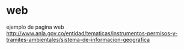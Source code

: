 # web
ejemplo de pagina web
http://www.anla.gov.co/entidad/tematicas/instrumentos-permisos-y-tramites-ambientales/sistema-de-informacion-geografica
